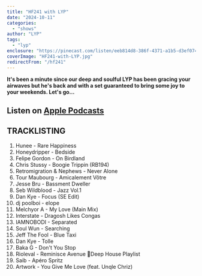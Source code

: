 ```yaml
---
title: "HF241 with LYP"
date: "2024-10-11"
categories:
  - "shows"
author: "LYP"
tags:
  - "lyp"
enclosure: "https://pinecast.com/listen/eeb814d8-386f-4371-a1b5-d3ef07428200.mp3 89859386 audio/mpeg"
coverImage: "HF241-with-LYP.jpg"
redirectFrom: "/hf241"
---
```


**It's been a minute since our deep and soulful LYP has been gracing your airwaves but he's back and with a set guaranteed to bring some joy to your weekends. Let's go…**

## Listen on [Apple Podcasts](https://podcasts.apple.com/gb/podcast/house-finesse/id355833875)

## TRACKLISTING

1. Hunee - Rare Happiness
2. Honeydripper - Bedside
3. Felipe Gordon - On Birdland
4. Chris Stussy - Boogie Trippin (RB194)
5. Retromigration &amp; Nephews - Never Alone
6. Tour Maubourg - Amicalement Vôtre
7. Jesse Bru - Bassment Dweller
8. Seb Wildblood - Jazz Vol.1
9. Dan Kye - Focus (SE Edit)
10. dj poolboi - elope
11. Melchyor A - My Love (Main Mix)
12. Interstate - Dragosh Likes Congas
13. IAMNOBODI - Separated
14. Soul Wun - Searching
15. Jeff The Fool - Blue Taxi
16. Dan Kye - Tolle
17. Baka G - Don&#x27;t You Stop
18. Rioleval - Reminisce Avenue Deep House Playlist
19. Saib - Apéro Spritz
20. Artwork - You Give Me Love (feat. Unqle Chriz)
